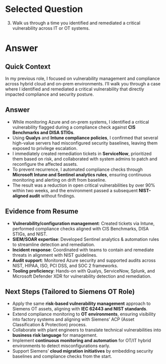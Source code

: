 # Selected Question

3. Walk us through a time you identified and remediated a critical vulnerability across IT or OT systems.

# Answer

## Quick Context  
In my previous role, I focused on vulnerability management and compliance across hybrid cloud and on-prem environments. I’ll walk you through a case where I identified and remediated a critical vulnerability that directly impacted compliance and security posture.  

## Answer  
- While monitoring Azure and on-prem systems, I identified a critical vulnerability flagged during a compliance check against **CIS Benchmarks and DISA STIGs**.  
- Using **Qualys** and **Intune compliance policies**, I confirmed that several high-value servers had misconfigured security baselines, leaving them exposed to privilege escalation.  
- I immediately created remediation tickets in **ServiceNow**, prioritized them based on risk, and collaborated with system admins to patch and reconfigure the affected assets.  
- To prevent recurrence, I automated compliance checks through **Microsoft Intune and Sentinel analytics rules**, ensuring continuous monitoring and alerting on drift from baseline.  
- The result was a reduction in open critical vulnerabilities by over 90% within two weeks, and the environment passed a subsequent **NIST-aligned audit** without findings.  

## Evidence from Resume  
- **Vulnerability/configuration management**: Created tickets via Intune, performed compliance checks aligned with CIS Benchmarks, DISA STIGs, and NIST.  
- **SIEM/SOAR expertise**: Developed Sentinel analytics & automation rules to streamline detection and remediation.  
- **Incident response**: Coordinated with teams to contain and remediate threats in alignment with NIST guidelines.  
- **Audit support**: Monitored Azure security and supported audits across NIST, HIPAA, ISO, PCI DSS, and SOC 2 frameworks.  
- **Tooling proficiency**: Hands-on with Qualys, ServiceNow, Splunk, and Microsoft Defender XDR for vulnerability detection and remediation.  

## Next Steps (Tailored to Siemens OT Role)  
- Apply the same **risk-based vulnerability management** approach to Siemens OT assets, aligning with **IEC 62443 and NIST standards**.  
- Extend compliance monitoring to **OT environments**, ensuring visibility into factory systems and aligning with Siemens’ ACP (Asset Classification & Protection) process.  
- Collaborate with plant engineers to translate technical vulnerabilities into **business risk language** for management.  
- Implement **continuous monitoring and automation** for OT/IT hybrid environments to detect misconfigurations early.  
- Support Siemens’ **cloud migration initiatives** by embedding security baselines and compliance checks from the start.
